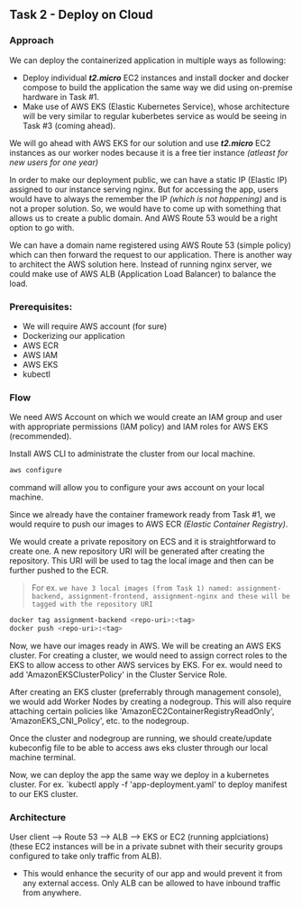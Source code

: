 ## Task 2 - Deploy on Cloud

### Approach
We can deploy the containerized application in multiple ways as following: 
 - Deploy individual _**t2.micro**_ EC2 instances and install docker and docker compose to build the application the same way we did using on-premise hardware in Task #1. 
 - Make use of AWS EKS (Elastic Kubernetes Service), whose architecture will be very similar to regular kuberbetes service as would be seeing in Task #3 (coming ahead).
 
 We will go ahead with AWS EKS for our solution and use _**t2.micro**_ EC2 instances as our worker nodes because it is a free tier instance _(atleast for new users for one year)_
 
 In order to make our deployment public, we can have a static IP (Elastic IP) assigned to our instance serving nginx. But for accessing the app, users would have to always the remember the IP _(which is not happening)_ and is not a proper solution. So, we would have to come up with something that allows us to create a public domain. And AWS Route 53 would be a right option to go with.
 
 We can have a domain name registered using AWS Route 53 (simple policy) which can then forward the request to our application. There is another way to architect the AWS solution here. Instead of running nginx server, we could make use of AWS ALB (Application Load Balancer) to balance the load.

### Prerequisites:
- We will require AWS account (for sure)
- Dockerizing our application
- AWS ECR
- AWS IAM
- AWS EKS
- kubectl

### Flow
We need AWS Account on which we would create an IAM group and user with appropriate permissions (IAM policy) and IAM roles for AWS EKS (recommended). 

Install AWS CLI to administrate the cluster from our local machine.
```sh
aws configure
``` 
command will allow you to configure your aws account on your local machine.
	
Since we already have the container framework ready from Task #1, we would require to push our images to AWS ECR _(Elastic Container Registry)_.

We would create a private repository on ECS and it is straightforward to create one. A new repository URI will be generated after creating the repository. This URI will be used to tag the local image and then can be further pushed to the ECR.
>For ex. `we have 3 local images (from Task 1) named: assignment-backend, assignment-frontend, assignment-nginx and these will be tagged with the repository URI`
```sh
docker tag assignment-backend <repo-uri>:<tag>
docker push <repo-uri>:<tag>
```
Now, we have our images ready in AWS. We will be creating an AWS EKS cluster. For creating a cluster, we would need to assign correct roles to the EKS to allow access to other AWS services by EKS. For ex. would need to add 'AmazonEKSClusterPolicy' in the Cluster Service Role.

After creating an EKS cluster (preferrably through management console), we would add Worker Nodes by creating a nodegroup. This will also require attaching certain policies like 'AmazonEC2ContainerRegistryReadOnly', 'AmazonEKS_CNI_Policy', etc. to the nodegroup.

Once the cluster and nodegroup are running, we should create/update kubeconfig file to be able to access aws eks cluster through our local machine terminal.

Now, we can deploy the app the same way we deploy in a kubernetes cluster. 
For ex. `kubectl apply -f 'app-deployment.yaml' to deploy manifest to our EKS cluster.

### Architecture 
User client --> Route 53 --> ALB --> EKS or EC2 (running applciations) (these EC2 instances will be in a private subnet with their security groups configured to take only traffic from ALB).

- This would enhance the security of our app and would prevent it from any external access. Only ALB can be allowed to have inbound traffic from anywhere.

